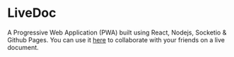 # LiveDoc

A Progressive Web Application (PWA) built using React, Nodejs, Socketio & Github Pages. You can use it [here](https://sameerfa.github.io/livedoc/) to collaborate with your friends on a live document.
